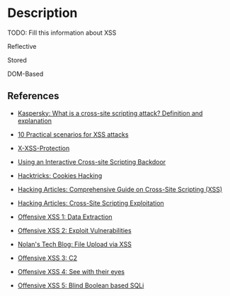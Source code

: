 # Description

TODO: Fill this information about XSS

Reflective

Stored

DOM-Based

## References

- [Kaspersky: What is a cross-site scripting attack? Definition and explanation](https://me-en.kaspersky.com/resource-center/definitions/what-is-a-cross-site-scripting-attack)

- [10 Practical scenarios for XSS attacks](https://pentest-tools.com/blog/xss-attacks-practical-scenarios)

- [X-XSS-Protection](https://developer.mozilla.org/en-US/docs/Web/HTTP/Headers/X-XSS-Protection)

- [Using an Interactive Cross-site Scripting Backdoor](https://blog.procircular.com/using-an-interactive-cross-site-scripting-backdoor)

- [Hacktricks: Cookies Hacking](https://book.hacktricks.xyz/pentesting-web/hacking-with-cookies)

- [Hacking Articles: Comprehensive Guide on Cross-Site Scripting (XSS)](https://www.hackingarticles.in/comprehensive-guide-on-cross-site-scripting-xss/)

- [Hacking Articles: Cross-Site Scripting Exploitation](https://www.hackingarticles.in/cross-site-scripting-exploitation/)

- [Offensive XSS 1: Data Extraction](https://redteamzone.com/OffensiveXSS1/)

- [Offensive XSS 2: Exploit Vulnerabilities](https://redteamzone.com/OffensiveXSS2/)

- [Nolan's Tech Blog: File Upload via XSS](https://www.dubget.com/file-upload-via-xss.html)

- [Offensive XSS 3: C2](https://redteamzone.com/OffensiveXSS3/)

- [Offensive XSS 4: See with their eyes](https://redteamzone.com/OffensiveXSS4/)

- [Offensive XSS 5: Blind Boolean based SQLi](https://redteamzone.com/OffensiveXSS5/)